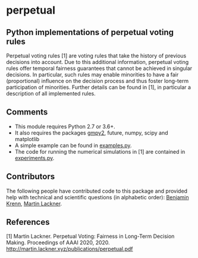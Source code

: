 # perpetual


## Python implementations of perpetual voting rules

Perpetual voting rules [1] are voting rules that take the history of previous
decisions into account. Due to this additional information, perpetual voting
rules offer temporal fairness guarantees that cannot be achieved in singular decisions.
In particular, such rules may enable minorities to have a fair (proportional)
influence on the decision process and thus foster long-term participation of minorities.
Further details can be found in [1], in particular a description of all
implemented rules.

## Comments

* This module requires Python 2.7 or 3.6+.
* It also requires the packages [gmpy2](https://gmpy2.readthedocs.io/), future, numpy, scipy and matplotlib 
* A simple example can be found in [examples.py](examples.py).
* The code for running the numerical simulations in [1] are contained in [experiments.py](experiments.py).

## Contributors

The following people have contributed code to this package and provided help with technical and scientific questions (in alphabetic order): [Benjamin Krenn](https://github.com/benjaminkrenn), [Martin Lackner](http://martin.lackner.xyz/).

## References

[1] Martin Lackner. Perpetual Voting: Fairness in Long-Term Decision Making. Proceedings of AAAI 2020, 2020. http://martin.lackner.xyz/publications/perpetual.pdf
